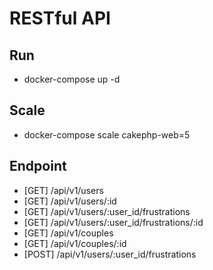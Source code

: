 # RESTful API

## Run
 * docker-compose up -d

## Scale
 * docker-compose scale cakephp-web=5

## Endpoint
 * [GET] /api/v1/users
 * [GET] /api/v1/users/:id
 * [GET] /api/v1/users/:user_id/frustrations
 * [GET] /api/v1/users/:user_id/frustrations/:id
 * [GET] /api/v1/couples
 * [GET] /api/v1/couples/:id
 * [POST] /api/v1/users/:user_id/frustrations

